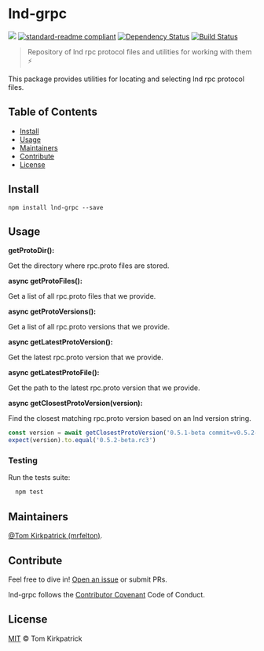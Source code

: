 # lnd-grpc

[![](https://img.shields.io/badge/project-LND-blue.svg?style=flat-square)](https://github.com/lightningnetwork/lnd)
[![standard-readme compliant](https://img.shields.io/badge/standard--readme-OK-green.svg?style=flat-square)](https://github.com/RichardLitt/standard-readme)
[![Dependency Status](https://david-dm.org/LN-Zap/lnd-grpc.svg?style=flat-square)](https://david-dm.org/LN-Zap/lnd-grpc)
[![Build Status](https://travis-ci.org/LN-Zap/lnd-grpc.svg?branch=master)](https://travis-ci.org/LN-Zap/lnd-grpc)

> Repository of lnd rpc protocol files and utilities for working with them ⚡️

This package provides utilities for locating and selecting lnd rpc protocol files.

## Table of Contents

- [Install](#install)
- [Usage](#usage)
- [Maintainers](#maintainers)
- [Contribute](#contribute)
- [License](#license)

## Install

```
npm install lnd-grpc --save
```

## Usage

**getProtoDir():**

Get the directory where rpc.proto files are stored.

**async getProtoFiles():**

Get a list of all rpc.proto files that we provide.

**async getProtoVersions():**

Get a list of all rpc.proto versions that we provide.

**async getLatestProtoVersion():**

Get the latest rpc.proto version that we provide.

**async getLatestProtoFile():**

Get the path to the latest rpc.proto version that we provide.

**async getClosestProtoVersion(version):**

Find the closest matching rpc.proto version based on an lnd version string.

```js
const version = await getClosestProtoVersion('0.5.1-beta commit=v0.5.2-beta-rc3')
expect(version).to.equal('0.5.2-beta.rc3')
```

### Testing

Run the tests suite:

```bash
  npm test
```

## Maintainers

[@Tom Kirkpatrick (mrfelton)](https://github.com/mrfelton).

## Contribute

Feel free to dive in! [Open an issue](https://github.com/LN-Zap/node-lnd-grpc/issues/new) or submit PRs.

lnd-grpc follows the [Contributor Covenant](http://contributor-covenant.org/version/1/3/0/) Code of Conduct.

## License

[MIT](LICENSE) © Tom Kirkpatrick
